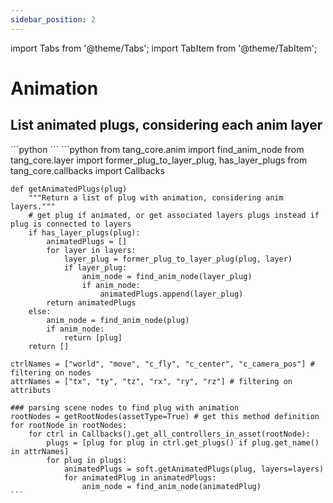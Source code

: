 ```yaml
---
sidebar_position: 2
---
```

import Tabs from '@theme/Tabs';
import TabItem from '@theme/TabItem';

# Animation

## List animated plugs, considering each anim layer

<Tabs>
  <TabItem value="Python Code" label="Python Code" default>
    ```python
    ```
  </TabItem>
  <TabItem value="Package sample" label="Package sample">
    ```python
    from tang_core.anim import find_anim_node
    from tang_core.layer import former_plug_to_layer_plug, has_layer_plugs
    from tang_core.callbacks import Callbacks

    def getAnimatedPlugs(plug)
        """Return a list of plug with animation, considering anim layers."""
        # get plug if animated, or get associated layers plugs instead if plug is connected to layers
        if has_layer_plugs(plug):
            animatedPlugs = []
            for layer in layers:
                layer_plug = former_plug_to_layer_plug(plug, layer)
                if layer_plug:
                    anim_node = find_anim_node(layer_plug)
                    if anim_node:
                        animatedPlugs.append(layer_plug)
            return animatedPlugs
        else:
            anim_node = find_anim_node(plug)
            if anim_node:
                return [plug]
        return []

    ctrlNames = ["world", "move", "c_fly", "c_center", "c_camera_pos"] # filtering on nodes
    attrNames = ["tx", "ty", "tz", "rx", "ry", "rz"] # filtering on attributs

    ### parsing scene nodes to find plug with animation
    rootNodes = getRootNodes(assetType=True) # get this method definition
    for rootNode in rootNodes:
        for ctrl in Callbacks().get_all_controllers_in_asset(rootNode):
            plugs = [plug for plug in ctrl.get_plugs() if plug.get_name() in attrNames]
            for plug in plugs:
                animatedPlugs = soft.getAnimatedPlugs(plug, layers=layers)
                for animatedPlug in animatedPlugs:
                    anim_node = find_anim_node(animatedPlug)
    ```
  </TabItem>
</Tabs>
